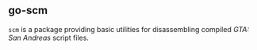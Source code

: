 ## go-scm
`scm` is a package providing basic utilities for disassembling compiled _GTA: San Andreas_ script files.